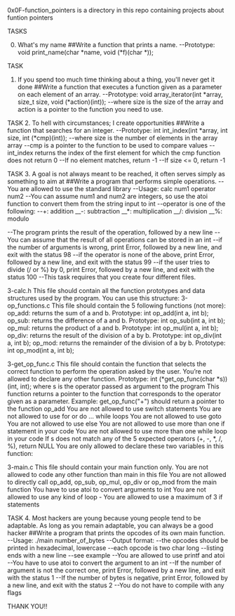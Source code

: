 0x0F-function_pointers is a directory in this repo containing projects about funtion pointers

TASKS

0. What's my name
##Write a function that prints a name.
--Prototype: void print_name(char *name, void (*f)(char *));

TASK
1. If you spend too much time thinking about a thing, you'll never get it done
##Write a function that executes a function given as a parameter on each element of an array.
--Prototype: void array_iterator(int *array, size_t size, void (*action)(int));
--where size is the size of the array and action is a pointer to the function you need to use.

TASK
2. To hell with circumstances; I create opportunities
##Write a function that searches for an integer.
--Prototype: int int_index(int *array, int size, int (*cmp)(int));
--where size is the number of elements in the array array
--cmp is a pointer to the function to be used to compare values
--int_index returns the index of the first element for which the cmp function does not return 0
--If no element matches, return -1
--If size <= 0, return -1

TASK
3. A goal is not always meant to be reached, it often serves simply as something to aim at
##Write a program that performs simple operations.
--You are allowed to use the standard library
--Usage: calc num1 operator num2
--You can assume num1 and num2 are integers, so use the atoi function to convert them from the string input to int
--operator is one of the following:
--+: addition
__-: subtraction
__*: multiplication
__/: division
__%: modulo

--The program prints the result of the operation, followed by a new line
--You can assume that the result of all operations can be stored in an int
--if the number of arguments is wrong, print Error, followed by a new line, and exit with the status 98
--if the operator is none of the above, print Error, followed by a new line, and exit with the status 99
--if the user tries to divide (/ or %) by 0, print Error, followed by a new line, and exit with the status 100
--This task requires that you create four different files.

3-calc.h
This file should contain all the function prototypes and data structures used by the program. You can use this structure:
3-op_functions.c
This file should contain the 5 following functions (not more):
op_add: returns the sum of a and b. Prototype: int op_add(int a, int b);
op_sub: returns the difference of a and b. Prototype: int op_sub(int a, int b);
op_mul: returns the product of a and b. Prototype: int op_mul(int a, int b);
op_div: returns the result of the division of a by b. Prototype: int op_div(int a, int b);
op_mod: returns the remainder of the division of a by b. Prototype: int op_mod(int a, int b);

3-get_op_func.c
This file should contain the function that selects the correct function to perform the operation asked by the user. You’re not allowed to declare any other function.
Prototype: int (*get_op_func(char *s))(int, int);
where s is the operator passed as argument to the program
This function returns a pointer to the function that corresponds to the operator given as a parameter. Example: get_op_func("+") should return a pointer to the function op_add
You are not allowed to use switch statements
You are not allowed to use for or do ... while loops
You are not allowed to use goto
You are not allowed to use else
You are not allowed to use more than one if statement in your code
You are not allowed to use more than one while loop in your code
If s does not match any of the 5 expected operators (+, -, *, /, %), return NULL
You are only allowed to declare these two variables in this function:

3-main.c
This file should contain your main function only.
You are not allowed to code any other function than main in this file
You are not allowed to directly call op_add, op_sub, op_mul, op_div or op_mod from the main function
You have to use atoi to convert arguments to int
You are not allowed to use any kind of loop -
You are allowed to use a maximum of 3 if statements

TASK
4. Most hackers are young because young people tend to be adaptable. As long as you remain adaptable, you can always be a good hacker
##Write a program that prints the opcodes of its own main function.
--Usage: ./main number_of_bytes
--Output format:
--the opcodes should be printed in hexadecimal, lowercase
--each opcode is two char long
--listing ends with a new line
--see example
--You are allowed to use printf and atoi
--You have to use atoi to convert the argument to an int
--If the number of argument is not the correct one, print Error, followed by a new line, and exit with the status 1
--If the number of bytes is negative, print Error, followed by a new line, and exit with the status 2
--You do not have to compile with any flags

THANK YOU!!

